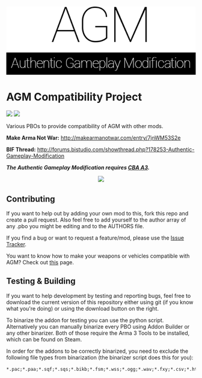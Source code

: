 <p align="center">
  <img src="https://raw.githubusercontent.com/KoffeinFlummi/AGM/master/.devfiles/Assets/Logo/agm_logo_black_transparent.png" />
</p>

AGM Compatibility Project
=========================

[![](http://img.shields.io/badge/license-GPLv2-red.svg)](https://github.com/KoffeinFlummi/AGM_Compatibility/blob/master/LICENSE) [![](http://img.shields.io/github/issues/KoffeinFlummi/AGM_Compatibility.svg)](https://github.com/KoffeinFlummi/AGM_Compatibility/issues)

Various PBOs to provide compatibility of AGM with other mods.

**Make Arma Not War:** http://makearmanotwar.com/entry/7jnWM53S2e

**BIF Thread:** http://forums.bistudio.com/showthread.php?178253-Authentic-Gameplay-Modification

***The Authentic Gameplay Modification requires [CBA A3](http://www.armaholic.com/page.php?id=18767).***

<p align="center"><a href="https://www.paypal.com/cgi-bin/webscr?cmd=_s-xclick&amp;hosted_button_id=HPAXPTVCNLDZS"><img src="https://www.paypalobjects.com/en_US/i/btn/btn_donateCC_LG.gif" style="max-width:100%;"></a></p>


## Contributing

If you want to help out by adding your own mod to this, fork this repo and create a pull request. Also feel free to add yourself to the author array of any .pbo you might be editing and to the AUTHORS file.

If you find a bug or want to request a feature/mod, please use the [Issue Tracker](https://github.com/KoffeinFlummi/AGM_Compatibility/issues).

You want to know how to make your weapons or vehicles compatible with AGM? Check out [this](https://github.com/KoffeinFlummi/AGM/wiki/For-Addon-Makers) page.


## Testing & Building

If you want to help development by testing and reporting bugs, feel free to download the current version of this repository either using git (if you know what you're doing) or using the download button on the right.

To binarize the addon for testing you can use the python script. Alternatively you can manually binarize every PBO using Addon Builder or any other binarizer. Both of those require the Arma 3 Tools to be installed, which can be found on Steam.

In order for the addons to be correctly binarized, you need to exclude the following file types from binarization (the binarizer script does this for you):
```
*.pac;*.paa;*.sqf;*.sqs;*.bikb;*.fsm;*.wss;*.ogg;*.wav;*.fxy;*.csv;*.html;*.lip;*.txt;*.wrp;*.bisurf;*.xml;*.hqf;
```
